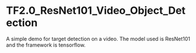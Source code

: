 # TF2.0_ResNet101_Video_Object_Detection
A simple demo for target detection on a video. The model used is ResNet101 and the framework is tensorflow.
